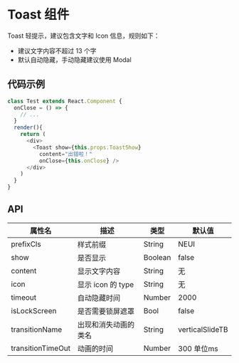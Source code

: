 # Toast 组件

Toast 轻提示，建议包含文字和 Icon 信息，规则如下：

- 建议文字内容不超过 13 个字
- 默认自动隐藏，手动隐藏建议使用 Modal

## 代码示例

```js
class Test extends React.Component {
  onClose = () => {
    // ...
  }
  render(){
    return (
      <div>
        <Toast show={this.props.ToastShow}
          content="出错啦！"
          onClose={this.onClose} />
      </div>
    )
  }
}
```

## API

属性名 | 描述 | 类型 | 默认值
--- | --- | --- | ---
prefixCls | 样式前缀 | String | NEUI
show | 是否显示 | Boolean | false
content | 显示文字内容 | String | 无
icon | 显示 icon 的 type | String | 无
timeout | 自动隐藏时间 | Number | 2000
isLockScreen | 是否需要锁屏遮罩 | Bool | false
transitionName | 出现和消失动画的类名 |String | verticalSlideTB
transitionTimeOut | 动画的时间 | Number | 300 单位ms
